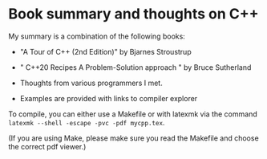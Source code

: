 # Book summary and thoughts on C++

My summary is a combination of the following books:

* "A Tour of C++ (2nd Edition)" by Bjarnes Stroustrup

* " C++20 Recipes A Problem-Solution approach "  by Bruce Sutherland

* Thoughts from various programmers I met.

* Examples are provided with links to compiler explorer

To compile, you can either use a Makefile or with latexmk via the command `latexmk --shell -escape -pvc -pdf mycpp.tex`.

(If you are using Make, please make sure you read the Makefile and choose the correct pdf viewer.) 
